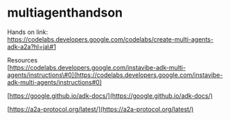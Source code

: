 # multiagenthandson

Hands on link:  
https://codelabs.developers.google.com/codelabs/create-multi-agents-adk-a2a?hl=ja\#1

Resources  
[https://codelabs.developers.google.com/instavibe-adk-multi-agents/instructions\#0](https://codelabs.developers.google.com/instavibe-adk-multi-agents/instructions#0)

[https://google.github.io/adk-docs/](https://google.github.io/adk-docs/)

[https://a2a-protocol.org/latest/](https://a2a-protocol.org/latest/)




